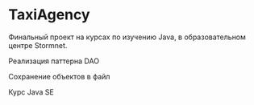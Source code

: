 # TaxiAgency

Финальный проект на курсах по изучению Java, в образовательном центре Stormnet.

Реализация паттерна DAO

Сохранение объектов в файл

Курс Java SE

